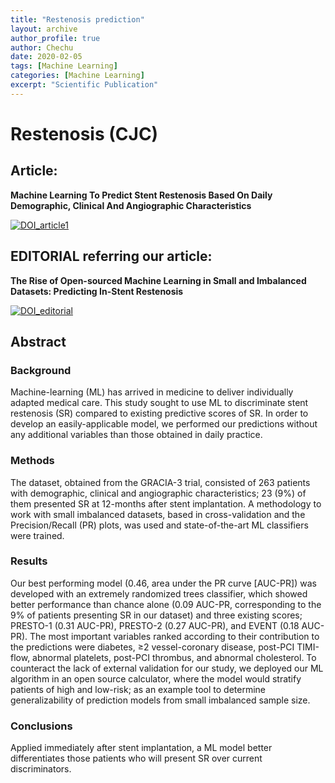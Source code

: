 ```yaml
---
title: "Restenosis prediction"
layout: archive
author_profile: true
author: Chechu
date: 2020-02-05
tags: [Machine Learning]
categories: [Machine Learning]
excerpt: "Scientific Publication"
---
```

# Restenosis (CJC)

## Article:
**Machine Learning To Predict Stent Restenosis Based On Daily Demographic, Clinical And Angiographic Characteristics**

[![DOI_article1](https://zenodo.org/badge/DOI/10.1016/j.cjca.2020.01.027.svg)](https://doi.org/10.1016/j.cjca.2020.01.027)

## EDITORIAL referring our article:
**The Rise of Open-sourced Machine Learning in Small and Imbalanced Datasets: Predicting In-Stent Restenosis**

[![DOI_editorial](https://zenodo.org/badge/DOI/10.1016/j.cjca.2020.02.002.svg)](https://doi.org/10.1016/j.cjca.2020.02.002)


## Abstract
### Background
Machine-learning (ML) has arrived in medicine to deliver individually adapted medical care. This study sought to use ML to discriminate stent restenosis (SR) compared to existing predictive scores of SR. In order to develop an easily-applicable model, we performed our predictions without any additional variables than those obtained in daily practice.

### Methods
The dataset, obtained from the GRACIA-3 trial, consisted of 263 patients with demographic, clinical and angiographic characteristics; 23 (9%) of them presented SR at 12-months after stent implantation. A methodology to work with small imbalanced datasets, based in cross-validation and the Precision/Recall (PR) plots, was used and state-of-the-art ML classifiers were trained.

### Results
Our best performing model (0.46, area under the PR curve [AUC-PR]) was developed with an extremely randomized trees classifier, which showed better performance than chance alone (0.09 AUC-PR, corresponding to the 9% of patients presenting SR in our dataset) and three existing scores; PRESTO-1 (0.31 AUC-PR), PRESTO-2 (0.27 AUC-PR), and EVENT (0.18 AUC-PR). The most important variables ranked according to their contribution to the predictions were diabetes, ≥2 vessel-coronary disease, post-PCI TIMI-flow, abnormal platelets, post-PCI thrombus, and abnormal cholesterol. To counteract the lack of external validation for our study, we deployed our ML algorithm in an open source calculator, where the model would stratify patients of high and low-risk; as an example tool to determine generalizability of prediction models from small imbalanced sample size.

### Conclusions
Applied immediately after stent implantation, a ML model better differentiates those patients who will present SR over current discriminators.
